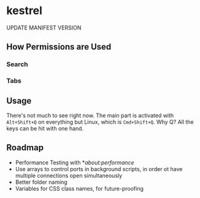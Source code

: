 # kestrel

UPDATE MANIFEST VERSION

## How Permissions are Used

### Search

### Tabs

## Usage

There's not much to see right now.  The main part is activated with `Alt+Shift+Q` on everything but Linux, which is `Cmd+Shift+Q`.  Why Q?  All the keys can be hit with one hand.

## Roadmap

+ Performance Testing with **about:performance*
+ Use arrays to control ports in background scripts, in order ot have multiple connections open simultaneously
+ Better folder naming
+ Variables for CSS class names, for future-proofing
